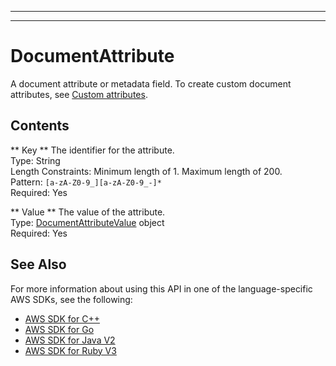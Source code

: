 --------

--------

# DocumentAttribute<a name="API_DocumentAttribute"></a>

A document attribute or metadata field\. To create custom document attributes, see [Custom attributes](https://docs.aws.amazon.com/kendra/latest/dg/custom-attributes.html)\.

## Contents<a name="API_DocumentAttribute_Contents"></a>

 ** Key **   <a name="Kendra-Type-DocumentAttribute-Key"></a>
The identifier for the attribute\.  
Type: String  
Length Constraints: Minimum length of 1\. Maximum length of 200\.  
Pattern: `[a-zA-Z0-9_][a-zA-Z0-9_-]*`   
Required: Yes

 ** Value **   <a name="Kendra-Type-DocumentAttribute-Value"></a>
The value of the attribute\.  
Type: [DocumentAttributeValue](API_DocumentAttributeValue.md) object  
Required: Yes

## See Also<a name="API_DocumentAttribute_SeeAlso"></a>

For more information about using this API in one of the language\-specific AWS SDKs, see the following:
+  [AWS SDK for C\+\+](https://docs.aws.amazon.com/goto/SdkForCpp/kendra-2019-02-03/DocumentAttribute) 
+  [AWS SDK for Go](https://docs.aws.amazon.com/goto/SdkForGoV1/kendra-2019-02-03/DocumentAttribute) 
+  [AWS SDK for Java V2](https://docs.aws.amazon.com/goto/SdkForJavaV2/kendra-2019-02-03/DocumentAttribute) 
+  [AWS SDK for Ruby V3](https://docs.aws.amazon.com/goto/SdkForRubyV3/kendra-2019-02-03/DocumentAttribute) 
